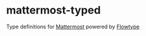 # mattermost-typed

Type definitions for [Mattermost](https://about.mattermost.com/) powered by [Flowtype](https://flow.org/)